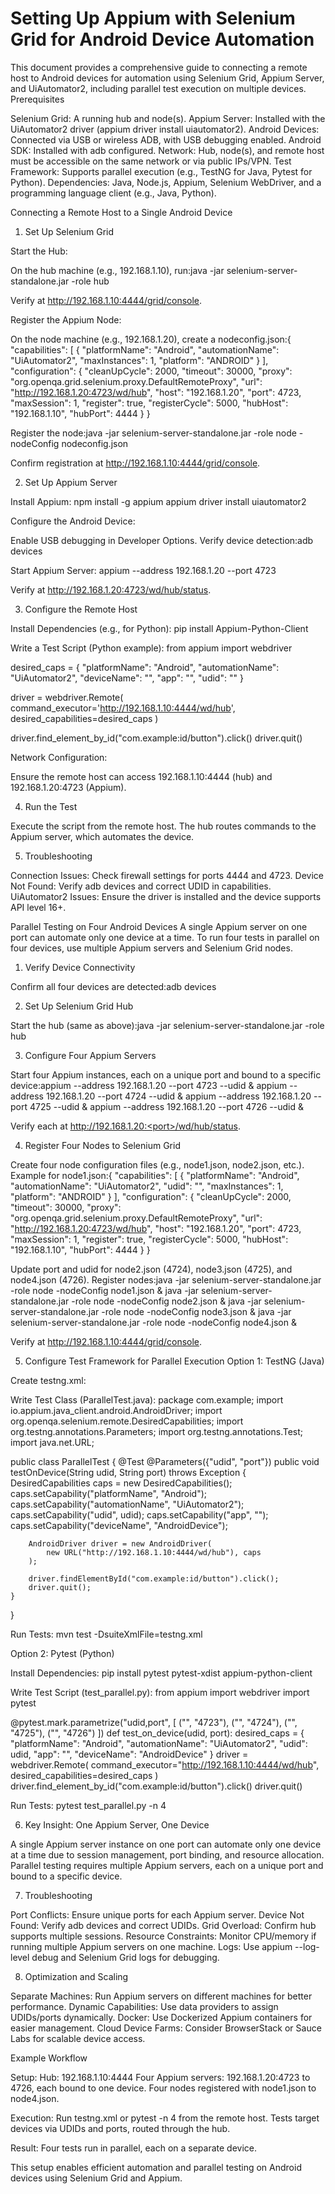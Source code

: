 # Setting Up Appium with Selenium Grid for Android Device Automation
This document provides a comprehensive guide to connecting a remote host to Android devices for automation using Selenium Grid, Appium Server, and UiAutomator2, including parallel test execution on multiple devices.
Prerequisites

Selenium Grid: A running hub and node(s).
Appium Server: Installed with the UiAutomator2 driver (appium driver install uiautomator2).
Android Devices: Connected via USB or wireless ADB, with USB debugging enabled.
Android SDK: Installed with adb configured.
Network: Hub, node(s), and remote host must be accessible on the same network or via public IPs/VPN.
Test Framework: Supports parallel execution (e.g., TestNG for Java, Pytest for Python).
Dependencies: Java, Node.js, Appium, Selenium WebDriver, and a programming language client (e.g., Java, Python).

Connecting a Remote Host to a Single Android Device
1. Set Up Selenium Grid

Start the Hub:

On the hub machine (e.g., 192.168.1.10), run:java -jar selenium-server-standalone.jar -role hub


Verify at http://192.168.1.10:4444/grid/console.


Register the Appium Node:

On the node machine (e.g., 192.168.1.20), create a nodeconfig.json:{
  "capabilities": [
    {
      "platformName": "Android",
      "automationName": "UiAutomator2",
      "maxInstances": 1,
      "platform": "ANDROID"
    }
  ],
  "configuration": {
    "cleanUpCycle": 2000,
    "timeout": 30000,
    "proxy": "org.openqa.grid.selenium.proxy.DefaultRemoteProxy",
    "url": "http://192.168.1.20:4723/wd/hub",
    "host": "192.168.1.20",
    "port": 4723,
    "maxSession": 1,
    "register": true,
    "registerCycle": 5000,
    "hubHost": "192.168.1.10",
    "hubPort": 4444
  }
}


Register the node:java -jar selenium-server-standalone.jar -role node -nodeConfig nodeconfig.json


Confirm registration at http://192.168.1.10:4444/grid/console.



2. Set Up Appium Server

Install Appium:
npm install -g appium
appium driver install uiautomator2


Configure the Android Device:

Enable USB debugging in Developer Options.
Verify device detection:adb devices




Start Appium Server:
appium --address 192.168.1.20 --port 4723


Verify at http://192.168.1.20:4723/wd/hub/status.



3. Configure the Remote Host

Install Dependencies (e.g., for Python):
pip install Appium-Python-Client


Write a Test Script (Python example):
from appium import webdriver

desired_caps = {
    "platformName": "Android",
    "automationName": "UiAutomator2",
    "deviceName": "<device-name>",
    "app": "<path-to-your-apk>",
    "udid": "<device-udid>"
}

driver = webdriver.Remote(
    command_executor='http://192.168.1.10:4444/wd/hub',
    desired_capabilities=desired_caps
)

driver.find_element_by_id("com.example:id/button").click()
driver.quit()


Network Configuration:

Ensure the remote host can access 192.168.1.10:4444 (hub) and 192.168.1.20:4723 (Appium).



4. Run the Test

Execute the script from the remote host. The hub routes commands to the Appium server, which automates the device.

5. Troubleshooting

Connection Issues: Check firewall settings for ports 4444 and 4723.
Device Not Found: Verify adb devices and correct UDID in capabilities.
UiAutomator2 Issues: Ensure the driver is installed and the device supports API level 16+.

Parallel Testing on Four Android Devices
A single Appium server on one port can automate only one device at a time. To run four tests in parallel on four devices, use multiple Appium servers and Selenium Grid nodes.
1. Verify Device Connectivity

Confirm all four devices are detected:adb devices



2. Set Up Selenium Grid Hub

Start the hub (same as above):java -jar selenium-server-standalone.jar -role hub



3. Configure Four Appium Servers

Start four Appium instances, each on a unique port and bound to a specific device:appium --address 192.168.1.20 --port 4723 --udid <device1-udid> &
appium --address 192.168.1.20 --port 4724 --udid <device2-udid> &
appium --address 192.168.1.20 --port 4725 --udid <device3-udid> &
appium --address 192.168.1.20 --port 4726 --udid <device4-udid> &


Verify each at http://192.168.1.20:<port>/wd/hub/status.

4. Register Four Nodes to Selenium Grid

Create four node configuration files (e.g., node1.json, node2.json, etc.). Example for node1.json:{
  "capabilities": [
    {
      "platformName": "Android",
      "automationName": "UiAutomator2",
      "udid": "<device1-udid>",
      "maxInstances": 1,
      "platform": "ANDROID"
    }
  ],
  "configuration": {
    "cleanUpCycle": 2000,
    "timeout": 30000,
    "proxy": "org.openqa.grid.selenium.proxy.DefaultRemoteProxy",
    "url": "http://192.168.1.20:4723/wd/hub",
    "host": "192.168.1.20",
    "port": 4723,
    "maxSession": 1,
    "register": true,
    "registerCycle": 5000,
    "hubHost": "192.168.1.10",
    "hubPort": 4444
  }
}


Update port and udid for node2.json (4724), node3.json (4725), and node4.json (4726).
Register nodes:java -jar selenium-server-standalone.jar -role node -nodeConfig node1.json &
java -jar selenium-server-standalone.jar -role node -nodeConfig node2.json &
java -jar selenium-server-standalone.jar -role node -nodeConfig node3.json &
java -jar selenium-server-standalone.jar -role node -nodeConfig node4.json &


Verify at http://192.168.1.10:4444/grid/console.

5. Configure Test Framework for Parallel Execution
Option 1: TestNG (Java)

Create testng.xml:
<!DOCTYPE suite SYSTEM "http://testng.org/testng-1.0.dtd">
<suite name="ParallelTests" parallel="tests" thread-count="4">
  <test name="Test1">
    <parameter name="udid" value="<device1-udid>"/>
    <parameter name="port" value="4723"/>
    <classes>
      <class name="com.example.ParallelTest"/>
    </classes>
  </test>
  <test name="Test2">
    <parameter name="udid" value="<device2-udid>"/>
    <parameter name="port" value="4724"/>
    <classes>
      <class name="com.example.ParallelTest"/>
    </classes>
  </test>
  <test name="Test3">
    <parameter name="udid" value="<device3-udid>"/>
    <parameter name="port" value="4725"/>
    <classes>
      <class name="com.example.ParallelTest"/>
    </classes>
  </test>
  <test name="Test4">
    <parameter name="udid" value="<device4-udid>"/>
    <parameter name="port" value="4726"/>
    <classes>
      <class name="com.example.ParallelTest"/>
    </classes>
  </test>
</suite>


Write Test Class (ParallelTest.java):
package com.example;
import io.appium.java_client.android.AndroidDriver;
import org.openqa.selenium.remote.DesiredCapabilities;
import org.testng.annotations.Parameters;
import org.testng.annotations.Test;
import java.net.URL;

public class ParallelTest {
    @Test
    @Parameters({"udid", "port"})
    public void testOnDevice(String udid, String port) throws Exception {
        DesiredCapabilities caps = new DesiredCapabilities();
        caps.setCapability("platformName", "Android");
        caps.setCapability("automationName", "UiAutomator2");
        caps.setCapability("udid", udid);
        caps.setCapability("app", "<path-to-your-apk>");
        caps.setCapability("deviceName", "AndroidDevice");

        AndroidDriver driver = new AndroidDriver(
            new URL("http://192.168.1.10:4444/wd/hub"), caps
        );

        driver.findElementById("com.example:id/button").click();
        driver.quit();
    }
}


Run Tests:
mvn test -DsuiteXmlFile=testng.xml



Option 2: Pytest (Python)

Install Dependencies:
pip install pytest pytest-xdist appium-python-client


Write Test Script (test_parallel.py):
from appium import webdriver
import pytest

@pytest.mark.parametrize("udid,port", [
    ("<device1-udid>", "4723"),
    ("<device2-udid>", "4724"),
    ("<device3-udid>", "4725"),
    ("<device4-udid>", "4726")
])
def test_on_device(udid, port):
    desired_caps = {
        "platformName": "Android",
        "automationName": "UiAutomator2",
        "udid": udid,
        "app": "<path-to-your-apk>",
        "deviceName": "AndroidDevice"
    }
    driver = webdriver.Remote(
        command_executor="http://192.168.1.10:4444/wd/hub",
        desired_capabilities=desired_caps
    )
    driver.find_element_by_id("com.example:id/button").click()
    driver.quit()


Run Tests:
pytest test_parallel.py -n 4



6. Key Insight: One Appium Server, One Device

A single Appium server instance on one port can automate only one device at a time due to session management, port binding, and resource allocation.
Parallel testing requires multiple Appium servers, each on a unique port and bound to a specific device.

7. Troubleshooting

Port Conflicts: Ensure unique ports for each Appium server.
Device Not Found: Verify adb devices and correct UDIDs.
Grid Overload: Confirm hub supports multiple sessions.
Resource Constraints: Monitor CPU/memory if running multiple Appium servers on one machine.
Logs: Use appium --log-level debug and Selenium Grid logs for debugging.

8. Optimization and Scaling

Separate Machines: Run Appium servers on different machines for better performance.
Dynamic Capabilities: Use data providers to assign UDIDs/ports dynamically.
Docker: Use Dockerized Appium containers for easier management.
Cloud Device Farms: Consider BrowserStack or Sauce Labs for scalable device access.

Example Workflow

Setup:
Hub: 192.168.1.10:4444
Four Appium servers: 192.168.1.20:4723 to 4726, each bound to one device.
Four nodes registered with node1.json to node4.json.


Execution:
Run testng.xml or pytest -n 4 from the remote host.
Tests target devices via UDIDs and ports, routed through the hub.


Result: Four tests run in parallel, each on a separate device.

This setup enables efficient automation and parallel testing on Android devices using Selenium Grid and Appium.
